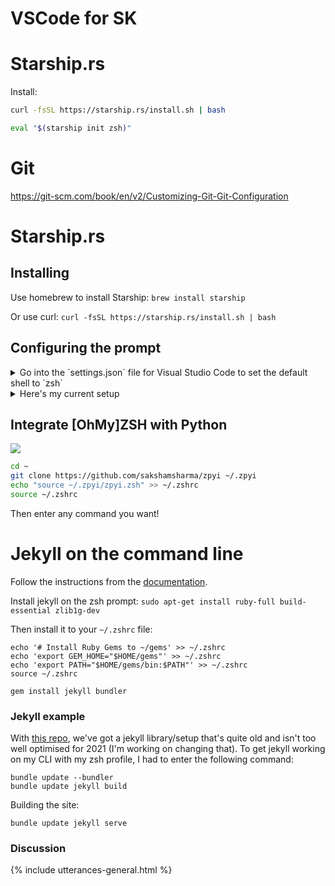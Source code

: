 # VSCode for SK

# Starship.rs

Install:
```bash
curl -fsSL https://starship.rs/install.sh | bash
```

```zsh
eval "$(starship init zsh)"
```

# Git
https://git-scm.com/book/en/v2/Customizing-Git-Git-Configuration


# Starship.rs
## Installing
Use homebrew to install Starship:
`brew install starship`

Or use curl:
```curl -fsSL https://starship.rs/install.sh | bash```

## Configuring the prompt
<details><Summary>Go into the `settings.json` file for Visual Studio Code to set the default shell to `zsh`</Summary>

Then:
`nano ~\.zshrc`
Add this line to the end of the file in the nano editor:
```eval "$(starship init zsh)"```

To get started configuring starship, enter the command to create the `starship.toml` config file and fill it with the following:
`touch ~/.config/starship.toml` && `nano ~/.config/starship.toml`

```bash
# Inserts a blank line between shell prompts
add_newline = true

# Replace the "❯" symbol in the prompt with "➜"
[character]                            # The name of the module we are configuring is "character"
success_symbol = "[➜](bold green)"     # The "success_symbol" segment is being set to "➜" with the color "bold green"

# Disable the package module, hiding it from the prompt completely
[package]
disabled = true
```

</details>

<details><Summary>Here's my current setup</summary>

```bash
# Inserts a blank line between shell prompts
add_newline = true

# Replace the "❯" symbol in the prompt with "➜"
[character]                            # The name of the module we are configuring is "character"
success_symbol = "[➜](bold green)"     # The "success_symbol" segment is being set to "➜" with the color "bold green"

# Disable the package module, hiding it from the prompt completely
[package]
disabled = true

# Git -> https://starship.rs/config/#git-branch
[git_branch]
symbol = "🌱 "
truncation_length = 4
truncation_symbol = ""

# Python
#[python]
#symbol = "👾 "
#pyenv_version_name = true
```

Then press `ctrl+x` to save the toml file 
</details>



## Integrate [OhMy]ZSH with Python
[![](https://img.shields.io/github/stars/sakshamsharma/zpyi?color=red&logo=github&style=for-the-badge)](https://github.com/sakshamsharma/zpyi)

```bash
cd ~
git clone https://github.com/sakshamsharma/zpyi ~/.zpyi
echo "source ~/.zpyi/zpyi.zsh" >> ~/.zshrc
source ~/.zshrc
```

Then enter any command you want!

# Jekyll on the command line
Follow the instructions from the [documentation](https://jekyllrb.com/docs/installation/ubuntu/).

Install jekyll on the zsh prompt:
```sudo apt-get install ruby-full build-essential zlib1g-dev```

Then install it to your `~/.zshrc` file:
```
echo '# Install Ruby Gems to ~/gems' >> ~/.zshrc
echo 'export GEM_HOME="$HOME/gems"' >> ~/.zshrc
echo 'export PATH="$HOME/gems/bin:$PATH"' >> ~/.zshrc
source ~/.zshrc
```

```
gem install jekyll bundler
```

### Jekyll example
With [this repo](https://github.com/acord-robotics/stellarios/tree/gh-pages), we've got a jekyll library/setup that's quite old and isn't too well optimised for 2021 (I'm working on changing that). To get jekyll working on my CLI with my zsh profile, I had to enter the following command:

```
bundle update --bundler
bundle update jekyll build
```

Building the site:
```
bundle update jekyll serve
```

### Discussion
{% include utterances-general.html %}

<!--To do
Fix python version to 3
-->

<!--Idea: Integrate Starship with Jira
Force `bundle update` on all jekyll commands on stellarios/gh-pages repo-->